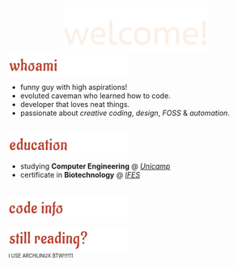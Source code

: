 <div name="header" align="center">
    <img height="" src="assets/welcome.gif"/>
</div>

<div name="whoami" align="left">
    <img src="assets/whoami.gif"/>
    <ul>
        <li>funny guy with high aspirations!</li>
        <li>evoluted caveman who learned how to code.</li>
        <li>developer that loves neat things.</li>
        <li>passionate about <i>creative coding</i>, <i>design</i>, <i>FOSS</i> & <i>automation</i>.</li>
    </ul>
    <br>
</div>

<div name="education" align="left">
    <img src="assets/education.gif"/>
    <ul>
        <li>
            studying <b>Computer Engineering</b> @ <a href="https://www.unicamp.br/unicamp/" target="_blank"><i>Unicamp</i></a>
        </li>
        <li>
            certificate in <b>Biotechnology</b> @ <a href="https://www.ifes.edu.br/" target="_blank"><i>IFES</i></a>
        </li>
    </ul>
    <br>
</div>

<div name="code-info">
    <img src="assets/code-info.gif"/>
    <br>
    <picture>
    <source
      srcset="https://github-readme-stats.vercel.app/api?username=icarochiabai&show_icons=true&theme=transparent&title_color=bb4430&icon_color=bb4430&hide_border=true&rank_icon=github&text_color=ebf5ee"
      media="(prefers-color-scheme: dark)"
    />
    <source
      srcset="https://github-readme-stats.vercel.app/api?username=icarochiabai&show_icons=true&theme=transparent&title_color=bb4430&icon_color=bb4430&hide_border=true&rank_icon=github&text_color=231f20"
      media="(prefers-color-scheme: light), (prefers-color-scheme: no-preference)"
    />
    <img align="center"/>
    </picture>
    <picture>
    <source
      srcset="https://github-readme-stats.vercel.app/api/top-langs/?username=icarochiabai&theme=transparent&title_color=bb4430&hide_border=true&layout=compact&text_color=ebf5ee"
      media="(prefers-color-scheme: dark)"
    />
    <source
      srcset="https://github-readme-stats.vercel.app/api/top-langs/?username=icarochiabai&theme=transparent&title_color=bb4430&hide_border=true&layout=compact&text_color=231f20"
      media="(prefers-color-scheme: light), (prefers-color-scheme: no-preference)"
    />
    <img align="center"/>
    </picture>
    <br>
</div>

<div name="still-reading" align="left">
    <img src="assets/still-reading.gif"/>
    <br>
    <sup><small>I USE ARCHLINUX BTW!!!!11</small></sup>
</div>